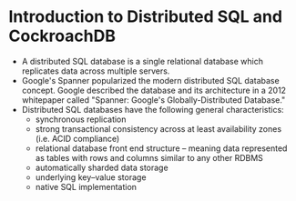 # Introduction to Distributed SQL and CockroachDB

- A distributed SQL database is a single relational database which replicates data across multiple servers. 
 - Google's Spanner popularized the modern distributed SQL database concept. Google described the database 
 and its architecture in a 2012 whitepaper called "Spanner: Google's Globally-Distributed Database." 
 - Distributed SQL databases have the following general characteristics:
    - synchronous replication
    - strong transactional consistency across at least availability zones (i.e. ACID compliance) 
    - relational database front end structure – meaning data represented as tables with rows and columns similar to any other RDBMS
    - automatically sharded data storage
    - underlying key–value storage
    - native SQL implementation
    
